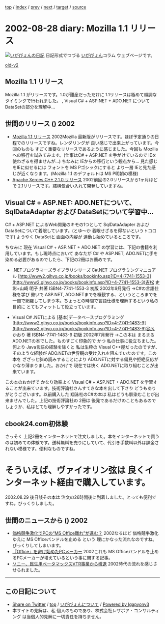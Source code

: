 [top](../index.html) 
 / [index](index.html) 
 / [prev](ig020827.html) 
 / [next](ig020829.html) 
 / [target](http://www.igapyon.jp/igapyon/diary/2002/ig020828.html) 
 / [source](https://github.com/igapyon/diary/blob/master/2002/ig020828.src.md) 

2002-08-28 diary: Mozilla 1.1 リリース
=====================================================================================================
[![いがぴょんの日記](http://www.igapyon.jp/igapyon/diary/images/iga200306s.jpg "いがぴょん")](http://www.igapyon.jp/igapyon/diary/memo/memoigapyon.html) 日記形式でつづる [いがぴょん](http://www.igapyon.jp/igapyon/diary/memo/memoigapyon.html)コラム ウェブページです。

[old-v2](ig020828-orig.html)

## Mozilla 1.1 リリース

Mozilla 1.1 がリリースです。1.0が難産だっただけに 1.1リリースは極めて順調なタイミングで行われました。 , Visual C# + ASP.NET + ADO.NET について DataSetの部分を理解中…




 
## 世間のリリース () 2002

* [Mozilla 1.1 リリース](http://www.mozilla.org/)  2002Mozilla 最新版がリリースです。ほぼ予定通りの日程でのリリースですね。レンダリングが 良い感じで出来上がっています。今回のものも すごく重要なリリースであるように感じました。今回も Mozilla への移行を試みてみます。(仕事はC# + ASP.NET を手がけているので IEを使わざるを得ませんが…) ちなみに IEからの移行という観点から… 見た感じをIEに似せるには フォントを MS Pゴシックにすると より一層 IEと見た感じが近くなります。(Mozilla 1.1 のデフォルトは MS P明朝の模様)
* [Apache Xerces C++ 2.1.0 リリース](http://xml.apache.org/xerces-c/index.html)  2002前回の2.0リリースから1ヶ月ほどで 2.1リリースです。結構気合い入れて開発していますね。

## Visual C# + ASP.NET: ADO.NETについて、SqlDataAdapter および DataSetについて学習中…

C# + ASP.NET によるWeb開発のキモの1つとして SqlDataAdapter および DataSetについて着眼しています。(とゆ～か 着眼せざるを得ないというトコロです) ようやく
DataSetと 画面の内容が 連動し始めているところです。

ちなみに 現在 Visual C# + ASP.NET + ADO.NET の学習には、下記の書籍を利用しています。もし現時点において あなたが C# や ASP.NET, ADO.NETに手を染める必要があるのでしたら、下記の2冊はお薦めです。

* .NETプログラマーズライブラリシリーズ C#.NET プログラミングマニュアル
  [http://www2.gihyo.co.jp/books/bookinfo.asp?ID=4-7741-1553-3](http://www2.gihyo.co.jp/books/bookinfo.asp?ID=4-7741-1553-3)吉松 史彰+山崎 明子 共著
ISBN4-7741-1553-3
  初版 2002年9月発行
  →C#の言語仕様を学び 勢いで ASP.NET, ADO.NETまでを概観する、というところまでを一冊で網羅してしまう本。ちょっとの時間で言語仕様を理解するという私の目的に とてもフィットして役立っています。
  
* Visual C# .NETによる [基本]データベースプログラミング
  [http://www2.gihyo.co.jp/books/bookinfo.asp?ID=4-7741-1483-9](http://www2.gihyo.co.jp/books/bookinfo.asp?ID=4-7741-1483-9)谷尻 かおり 著
ISBN4-7741-1483-9
  初版 2002年7月発行
  →この本は まるまる ADO.NETの本でした。ものすごく印象的で かつ 私の仕事に役立ちました。何より
  Java言語の経験を除くと 私は生粋の Visual C++屋だったのですが、そのような経験が
  ADO.NETの世界観の受け入れを阻んでいたのです。この本を ざざっと斜め読みすることにより
  ADO.NETに対する偏見や拒絶反応が かなり薄まりました。おかげで 現在では快く
  ADO.NETに取り組むことが出来ています。

この本のおかげで かなり効率よく Visual C# + ASP.NET + ADO.NET を学習することが出来ています。技術評論社さんすてきな本を出して下さり どうもありがとうございます。以前購入した 翔泳社のC#の本は 私はどうも馴染むことが出来ませんでした。上記の技術評論社の
2冊は 後発であるだけのこともあるのでしょうか、私はとても理解しやすかったです。

## cbook24.com初体験

さっそく 上記2冊をインターネットで注文しました。本をインターネットで買うのは初めての体験です。送料無料を売りにしていて、代引き手数料以外は課金されない模様です。便利なものですね。
# そういえば、ヴァイオリン弦は 良くインターネット経由で購入しています。

2002.08.29 後日談その本は 注文の26時間後に到着しました。とっても便利ですね。びっくりしました。

## 世間のニュースから () 2002

* [価格競争激化でPCの“MS Office離れ”が進む？](http://www.zdnet.co.jp/news/0208/27/ne00_office.html)  2002なるほど 価格競争激化ゆえに MS Officeバンドルを止める という 理にかなった流れなのですね。びっくりしてしまいます。
* [『Office』を避け始めたPCメーカー](http://japan.cnet.com/Enterprise/News/2002/Item/020827-2.html)  2002これも MS Officeバンドルを止めるPCメーカーが増えているという事に関する記事。
* [ソニー、民生用ベータマックスVTR事業から撤退](http://www.zdnet.co.jp/news/0208/27/njbt_12.html)  2002時代の流れを感じさせられました。


----------------------------------------------------------------------------------------------------

## この日記について

* [Share on Twitter](https://twitter.com/intent/tweet?hashtags=igapyon%2Cdiary%2C%E3%81%84%E3%81%8C%E3%81%B4%E3%82%87%E3%82%93&text=Mozilla+1.1+%E3%83%AA%E3%83%AA%E3%83%BC%E3%82%B9&url=http%3A%2F%2Fwww.igapyon.jp%2Figapyon%2Fdiary%2F2002%2Fig020828.html) / [top](../index.html) / [いがぴょんについて](http://www.igapyon.jp/igapyon/diary/memo/memoigapyon.html) / [Powered by Igapyonv3](https://github.com/igapyon/igapyonv3)
* 本サイトの見解は、私 個人のものであり、株式会社レザボア・コンサルティング は当個人的見解に一切責任を持ちません。 
